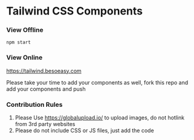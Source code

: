 # Tailwind CSS Components


### View Offline

`npm start`


### View Online

https://tailwind.besoeasy.com



Please take your time to add your components as well, fork this repo and add your components and push


### Contribution Rules

1. Please Use https://globalupload.io/ to upload images, do not hotlink from 3rd party websites
2. Please do not include CSS or JS files, just add the code
